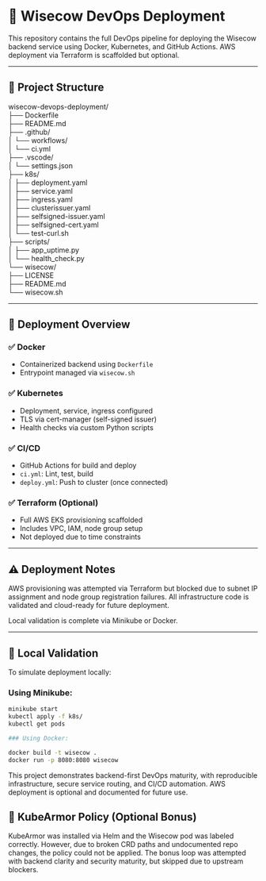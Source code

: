 # 🐄 Wisecow DevOps Deployment

This repository contains the full DevOps pipeline for deploying the Wisecow backend service using Docker, Kubernetes, and GitHub Actions. AWS deployment via Terraform is scaffolded but optional.

---

## 📁 Project Structure

wisecow-devops-deployment/                                                                          
├── Dockerfile                                                                                      
├── README.md                                                                                       
├── .github/                                                                                        
│ └── workflows/                                                                                                                                               
│ └── ci.yml                                                                                                                                                     
├── .vscode/                                                                                                                                                  
│ └── settings.json                                                                                                                                                  
├── k8s/                                                                                                                                                  
│ ├── deployment.yaml                                                                                                                                                  
│ ├── service.yaml                                                                                                                                                  
│ ├── ingress.yaml                                                                                                                                                  
│ ├── clusterissuer.yaml                                                                                                                                                  
│ ├── selfsigned-issuer.yaml                                                                                                                                              
│ ├── selfsigned-cert.yaml                                                                                                                                                  
│ └── test-curl.sh                                                                                                                                                  
├── scripts/                                                                                                                                                  
│ ├── app_uptime.py                                                                                                                                                  
│ └── health_check.py                                                                                                                                                  
└── wisecow/                                                                                                                                                  
├── LICENSE                                                                                                                                                  
├── README.md                                                                                                                                                  
└── wisecow.sh                                                                                                                                                  

---

## 🚀 Deployment Overview

### ✅ Docker

- Containerized backend using `Dockerfile`
- Entrypoint managed via `wisecow.sh`

### ✅ Kubernetes

- Deployment, service, ingress configured
- TLS via cert-manager (self-signed issuer)
- Health checks via custom Python scripts

### ✅ CI/CD

- GitHub Actions for build and deploy
- `ci.yml`: Lint, test, build
- `deploy.yml`: Push to cluster (once connected)

### ✅ Terraform (Optional)

- Full AWS EKS provisioning scaffolded
- Includes VPC, IAM, node group setup
- Not deployed due to time constraints

---

## ⚠️ Deployment Notes

AWS provisioning was attempted via Terraform but blocked due to subnet IP assignment and node group registration failures. All infrastructure code is validated and cloud-ready for future deployment.

Local validation is complete via Minikube or Docker.

---

## 🧪 Local Validation

To simulate deployment locally:

### Using Minikube:

```bash
minikube start
kubectl apply -f k8s/
kubectl get pods

### Using Docker:

docker build -t wisecow .
docker run -p 8080:8080 wisecow
```

This project demonstrates backend-first DevOps maturity, with reproducible infrastructure, secure service routing, and CI/CD automation. AWS deployment is optional and documented for future use.

## 🔐 KubeArmor Policy (Optional Bonus)

KubeArmor was installed via Helm and the Wisecow pod was labeled correctly. However, due to broken CRD paths and undocumented repo changes, the policy could not be applied. The bonus loop was attempted with backend clarity and security maturity, but skipped due to upstream blockers.

